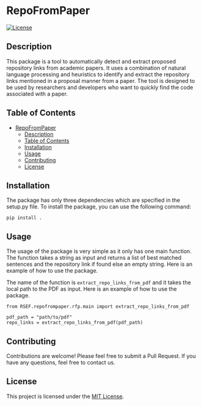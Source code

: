 # RepoFromPaper

[![License](https://img.shields.io/badge/license-MIT-blue.svg)](LICENSE)

## Description

This package is a tool to automatically detect and extract proposed repository links from academic papers. It uses a combination of natural language processing and heuristics to identify and extract the repository links mentioned in a proposal manner from a paper. The tool is designed to be used by researchers and developers who want to quickly find the code associated with a paper.

## Table of Contents

- [RepoFromPaper](#repofrompaper)
  - [Description](#description)
  - [Table of Contents](#table-of-contents)
  - [Installation](#installation)
  - [Usage](#usage)
  - [Contributing](#contributing)
  - [License](#license)

## Installation

The package has only three dependencies which are specified in the setup.py file. To install the package, you can use the following command:

```pip install .```

## Usage

The usage of the package is very simple as it only has one main function. The function takes a string as input and returns a list of best matched sentences and the repository link if found else an empty string. Here is an example of how to use the package. 

The name of the function is `extract_repo_links_from_pdf` and it takes the local path to the PDF as input. Here is an example of how to use the package.

```
from RSEF.repofrompaper.rfp.main import extract_repo_links_from_pdf

pdf_path = "path/to/pdf"
repo_links = extract_repo_links_from_pdf(pdf_path)
```

## Contributing

Contributions are welcome! Please feel free to submit a Pull Request. If you have any questions, feel free to contact us.

## License

This project is licensed under the [MIT License](LICENSE).
